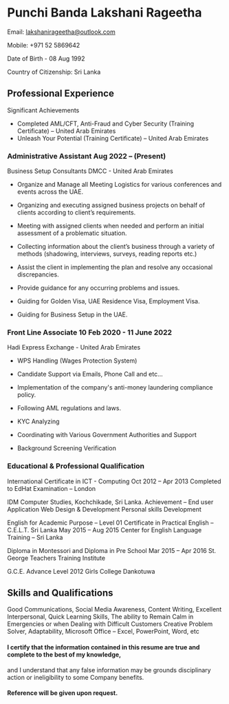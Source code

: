 # Punchi Banda Lakshani Rageetha

Email: lakshanirageetha@outlook.com

Mobile: +971 52 5869642

Date of Birth - 08 Aug 1992

Country of Citizenship: Sri Lanka

 ## Professional Experience

Significant Achievements

* Completed AML/CFT, Anti-Fraud and Cyber Security (Training Certificate) – United Arab Emirates
* Unleash Your Potential (Training Certificate) – United Arab Emirates


### Administrative Assistant Aug 2022 – (Present)
Business Setup Consultants DMCC - United Arab Emirates

* Organize and Manage all Meeting Logistics for various conferences and events across the UAE.

* Organizing and executing assigned business projects on behalf of clients according to client’s
requirements.

* Meeting with assigned clients when needed and perform an initial assessment of a problematic
situation.

* Collecting information about the client’s business through a variety of methods (shadowing,
interviews, surveys, reading reports etc.)

* Assist the client in implementing the plan and resolve any occasional discrepancies.
* Provide guidance for any occurring problems and issues.

* Guiding for Golden Visa, UAE Residence Visa, Employment Visa.

* Guiding for Business Setup in the UAE.

### Front Line Associate 10 Feb 2020 - 11 June 2022
Hadi Express Exchange - United Arab Emirates

* WPS Handling (Wages Protection System)

* Candidate Support via Emails, Phone Call and etc...

* Implementation of the company's anti-money laundering compliance policy.

* Following AML regulations and laws.

* KYC Analyzing

* Coordinating with Various Government Authorities and Support

* Background Screening Verification

### Educational & Professional Qualification

International Certificate in ICT - Computing Oct 2012 – Apr 2013
Completed to EdHat Examination – London

IDM Computer Studies, Kochchikade, Sri Lanka.
Achievement – End user Application
Web Design & Development
Personal skills Development

English for Academic Purpose – Level 01
Certificate in Practical English – C.E.L.T. Sri Lanka May 2015 – Aug 2015
Center for English Language Training – Sri Lanka

Diploma in Montessori and Diploma in Pre School Mar 2015 – Apr 2016
St. George Teachers Training Institute

G.C.E. Advance Level 2012
Girls College Dankotuwa

## Skills and Qualifications

Good Communications, Social Media Awareness, Content Writing, Excellent Interpersonal, Quick Learning
Skills, The ability to Remain Calm in Emergencies or when Dealing with Difficult Customers
Creative Problem Solver, Adaptability, Microsoft Office – Excel, PowerPoint, Word, etc


#### I certify that the information contained in this resume are true and complete to the best of my knowledge,
and I understand that any false information may be grounds disciplinary action or ineligibility to some
Company benefits.

#### Reference will be given upon request.





